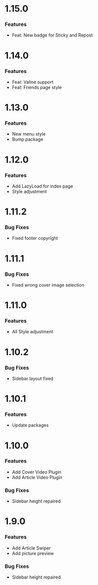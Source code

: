 # 1.15.0

### Features

- Feat: New badge for Sticky and Repost

# 1.14.0

### Features

- Feat: Valine support
- Feat: Friends page style

# 1.13.0

### Features

- New menu style
- Bump package

# 1.12.0

### Features

- Add LazyLoad for index page
- Style adjustment

# 1.11.2

### Bug Fixes

- Fixed footer copyright

# 1.11.1

### Bug Fixes

- Fixed wrong cover image selection

# 1.11.0

### Features

- All Style adjustment 

# 1.10.2

### Bug Fixes

- Sidebar layout fixed

# 1.10.1

### Features

- Update packages

# 1.10.0

### Features

- Add Cover Video Plugin
- Add Article Video Plugin

### Bug Fixes

- Sidebar height repaired

# 1.9.0

### Features

- Add Article Swiper
- Add picture preview

### Bug Fixes

- Sidebar height repaired
